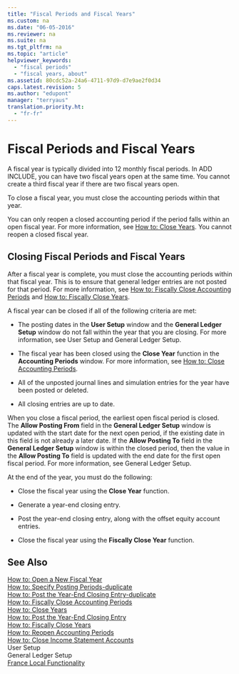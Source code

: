 ```yaml
---
title: "Fiscal Periods and Fiscal Years"
ms.custom: na
ms.date: "06-05-2016"
ms.reviewer: na
ms.suite: na
ms.tgt_pltfrm: na
ms.topic: "article"
helpviewer_keywords: 
  - "fiscal periods"
  - "fiscal years, about"
ms.assetid: 80cdc52a-24a6-4711-97d9-d7e9ae2f0d34
caps.latest.revision: 5
ms.author: "edupont"
manager: "terryaus"
translation.priority.ht: 
  - "fr-fr"
---
```

# Fiscal Periods and Fiscal Years
A fiscal year is typically divided into 12 monthly fiscal periods. In ADD INCLUDE<!--[!INCLUDE[navnow](../../ApplicationDesign/includes/navnow_md.md)]-->, you can have two fiscal years open at the same time. You cannot create a third fiscal year if there are two fiscal years open.  
  
 To close a fiscal year, you must close the accounting periods within that year.  
  
 You can only reopen a closed accounting period if the period falls within an open fiscal year. For more information, see [How to: Close Years](../../LocalFunctionalityForMicrosoftDynamicsNav2016/France/how-to-close-years.md). You cannot reopen a closed fiscal year.  
  
## Closing Fiscal Periods and Fiscal Years  
 After a fiscal year is complete, you must close the accounting periods within that fiscal year. This is to ensure that general ledger entries are not posted for that period. For more information, see [How to: Fiscally Close Accounting Periods](../../LocalFunctionalityForMicrosoftDynamicsNav2016/France/how-to-fiscally-close-accounting-periods.md) and [How to: Fiscally Close Years](../../LocalFunctionalityForMicrosoftDynamicsNav2016/France/how-to-fiscally-close-years.md).  
  
 A fiscal year can be closed if all of the following criteria are met:  
  
-   The posting dates in the **User Setup** window and the **General Ledger Setup** window do not fall within the year that you are closing. For more information, see User Setup and General Ledger Setup.  
  
-   The fiscal year has been closed using the **Close Year** function in the **Accounting Periods** window. For more information, see [How to: Close Accounting Periods](../../Finance/how-to-close-accounting-periods.md).  
  
-   All of the unposted journal lines and simulation entries for the year have been posted or deleted.  
  
-   All closing entries are up to date.  
  
 When you close a fiscal period, the earliest open fiscal period is closed. The **Allow Posting From** field in the **General Ledger Setup** window is updated with the start date for the next open period, if the existing date in this field is not already a later date. If the **Allow Posting To** field in the **General Ledger Setup** window is within the closed period, then the value in the **Allow Posting To** field is updated with the end date for the first open fiscal period. For more information, see General Ledger Setup.  
  
 At the end of the year, you must do the following:  
  
-   Close the fiscal year using the **Close Year** function.  
  
-   Generate a year\-end closing entry.  
  
-   Post the year\-end closing entry, along with the offset equity account entries.  
  
-   Close the fiscal year using the **Fiscally Close Year** function.  
  
## See Also  
 [How to: Open a New Fiscal Year](../../Finance/how-to-open-a-new-fiscal-year.md)   
 [How to: Specify Posting Periods\-duplicate](../../Finance/how-to-specify-posting-periods-duplicate.md)   
 [How to: Post the Year\-End Closing Entry\-duplicate](../../Finance/how-to-post-the-year-end-closing-entry-duplicate.md)   
 [How to: Fiscally Close Accounting Periods](../../LocalFunctionalityForMicrosoftDynamicsNav2016/France/how-to-fiscally-close-accounting-periods.md)   
 [How to: Close Years](../../LocalFunctionalityForMicrosoftDynamicsNav2016/France/how-to-close-years.md)   
 [How to: Post the Year\-End Closing Entry](../../LocalFunctionalityForMicrosoftDynamicsNav2016/France/how-to-post-the-year-end-closing-entry.md)   
 [How to: Fiscally Close Years](../../LocalFunctionalityForMicrosoftDynamicsNav2016/France/how-to-fiscally-close-years.md)   
 [How to: Reopen Accounting Periods](../../LocalFunctionalityForMicrosoftDynamicsNav2016/France/how-to-reopen-accounting-periods.md)   
 [How to: Close Income Statement Accounts](../../LocalFunctionalityForMicrosoftDynamicsNav2016/France/how-to-close-income-statement-accounts.md)   
 User Setup   
 General Ledger Setup   
 [France Local Functionality](../../LocalFunctionalityForMicrosoftDynamicsNav2016/France/france-local-functionality.md)